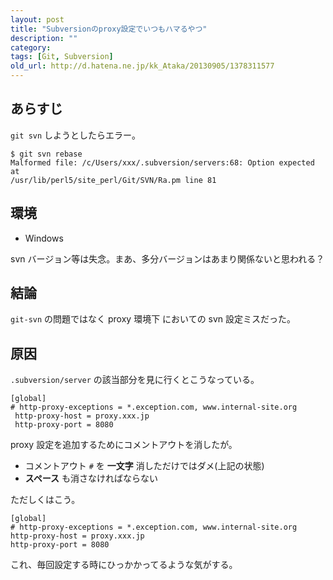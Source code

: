 ```yaml
---
layout: post
title: "Subversionのproxy設定でいつもハマるやつ"
description: ""
category: 
tags: [Git, Subversion]
old_url: http://d.hatena.ne.jp/kk_Ataka/20130905/1378311577
---
```


## あらすじ

`git svn` しようとしたらエラー。

```console
$ git svn rebase
Malformed file: /c/Users/xxx/.subversion/servers:68: Option expected at
/usr/lib/perl5/site_perl/Git/SVN/Ra.pm line 81
```

## 環境

- Windows

svn バージョン等は失念。まあ、多分バージョンはあまり関係ないと思われる？

## 結論

`git-svn` の問題ではなく proxy 環境下 においての svn 設定ミスだった。

## 原因

`.subversion/server` の該当部分を見に行くとこうなっている。

```console
[global]
# http-proxy-exceptions = *.exception.com, www.internal-site.org
 http-proxy-host = proxy.xxx.jp
 http-proxy-port = 8080
```

proxy 設定を追加するためにコメントアウトを消したが。

- コメントアウト `#` を **一文字** 消しただけではダメ(上記の状態)
- **スペース** も消さなければならない

ただしくはこう。

```console
[global]
# http-proxy-exceptions = *.exception.com, www.internal-site.org
http-proxy-host = proxy.xxx.jp
http-proxy-port = 8080
```

これ、毎回設定する時にひっかかってるような気がする。
